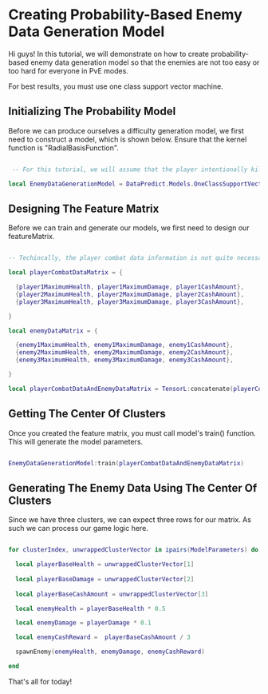 # Creating Probability-Based Enemy Data Generation Model

Hi guys! In this tutorial, we will demonstrate on how to create probability-based enemy data generation model so that the enemies are not too easy or too hard for everyone in PvE modes.

For best results, you must use one class support vector machine.

## Initializing The Probability Model

Before we can produce ourselves a difficulty generation model, we first need to construct a model, which is shown below. Ensure that the kernel function is "RadialBasisFunction".

```lua

 -- For this tutorial, we will assume that the player intentionally killed 90% of the enemies.

local EnemyDataGenerationModel = DataPredict.Models.OneClassSupportVectorMachine.new({maximumNumberOfIterations = 100, kernelFunction = "RadialBasisFunction", beta = 0.9})

```

## Designing The Feature Matrix

Before we can train and generate our models, we first need to design our featureMatrix.

```lua

-- Techincally, the player combat data information is not quite necessary unless these values changes a lot or you're using it as part of enemy data generation.

local playerCombatDataMatrix = {

  {player1MaximumHealth, player1MaximumDamage, player1CashAmount},
  {player2MaximumHealth, player2MaximumDamage, player2CashAmount},
  {player3MaximumHealth, player3MaximumDamage, player3CashAmount},

}

local enemyDataMatrix = {

  {enemy1MaximumHealth, enemy1MaximumDamage, enemy1CashAmount},
  {enemy2MaximumHealth, enemy2MaximumDamage, enemy2CashAmount},
  {enemy3MaximumHealth, enemy3MaximumDamage, enemy3CashAmount},

}

local playerCombatDataAndEnemyDataMatrix = TensorL:concatenate(playerCombatDataMatrix, enemyDataMatrix, 2)

```

## Getting The Center Of Clusters

Once you created the feature matrix, you must call model's train() function. This will generate the model parameters.

```lua

EnemyDataGenerationModel:train(playerCombatDataAndEnemyDataMatrix)

```

## Generating The Enemy Data Using The Center Of Clusters

Since we have three clusters, we can expect three rows for our matrix. As such we can process our game logic here.

```lua

for clusterIndex, unwrappedClusterVector in ipairs(ModelParameters) do

  local playerBaseHealth = unwrappedClusterVector[1]
  
  local playerBaseDamage = unwrappedClusterVector[2]
  
  local playerBaseCashAmount = unwrappedClusterVector[3]

  local enemyHealth = playerBaseHealth * 0.5

  local enemyDamage = playerDamage * 0.1

  local enemyCashReward =  playerBaseCashAmount / 3

  spawnEnemy(enemyHealth, enemyDamage, enemyCashReward)

end

```

That's all for today!
